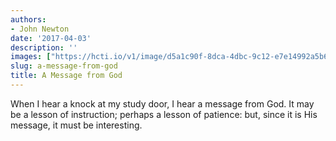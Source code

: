 ```yaml
---
authors:
- John Newton
date: '2017-04-03'
description: ''
images: ["https://hcti.io/v1/image/d5a1c90f-8dca-4dbc-9c12-e7e14992a5b6.png"]
slug: a-message-from-god
title: A Message from God
---
```


When I hear a knock at my study door, I hear a message from God. It may be a lesson of instruction; perhaps a lesson of patience: but, since it is His message, it must be interesting.